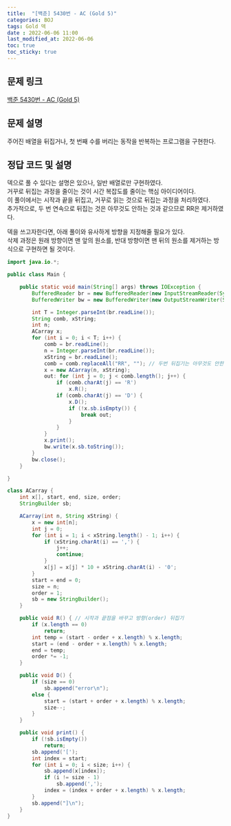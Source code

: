 ```yaml
---
title:  "[백준] 5430번 - AC (Gold 5)"
categories: BOJ
tags: Gold 덱
date : 2022-06-06 11:00
last_modified_at: 2022-06-06
toc: true
toc_sticky: true
---
```


## 문제 링크

[백준 5430번 - AC (Gold 5)](https://www.acmicpc.net/problem/5430)

## 문제 설명

주어진 배열을 뒤집거나, 첫 번째 수를 버리는 동작을 반복하는 프로그램을 구현한다.

## 정답 코드 및 설명

덱으로 풀 수 있다는 설명은 있으나, 일반 배열로만 구현하였다.  
거꾸로 뒤집는 과정을 줄이는 것이 시간 복잡도를 줄이는 핵심 아이디어이다.  
이 풀이에서는 시작과 끝을 뒤집고, 거꾸로 읽는 것으로 뒤집는 과정을 처리하였다.  
추가적으로, 두 번 연속으로 뒤집는 것은 아무것도 안하는 것과 같으므로 RR은 제거하였다.

덱을 쓰고자한다면, 아래 풀이와 유사하게 방향을 지정해줄 필요가 있다.  
삭제 과정은 원래 방향이면 맨 앞의 원소를, 반대 방향이면 맨 뒤의 원소를 제거하는 방식으로 구현하면 될 것이다.

```java
import java.io.*;

public class Main {

    public static void main(String[] args) throws IOException {
        BufferedReader br = new BufferedReader(new InputStreamReader(System.in));
        BufferedWriter bw = new BufferedWriter(new OutputStreamWriter(System.out));

        int T = Integer.parseInt(br.readLine());
        String comb, xString;
        int n;
        ACarray x;
        for (int i = 0; i < T; i++) {
            comb = br.readLine();
            n = Integer.parseInt(br.readLine());
            xString = br.readLine();
            comb = comb.replaceAll("RR", ""); // 두번 뒤집기는 아무것도 안한것과 같다
            x = new ACarray(n, xString);
            out: for (int j = 0; j < comb.length(); j++) {
                if (comb.charAt(j) == 'R')
                    x.R();
                if (comb.charAt(j) == 'D') {
                    x.D();
                    if (!x.sb.isEmpty()) {
                        break out;
                    }
                }
            }
            x.print();
            bw.write(x.sb.toString());
        }
        bw.close();
    }

}

class ACarray {
    int x[], start, end, size, order;
    StringBuilder sb;

    ACarray(int n, String xString) {
        x = new int[n];
        int j = 0;
        for (int i = 1; i < xString.length() - 1; i++) {
            if (xString.charAt(i) == ',') {
                j++;
                continue;
            }
            x[j] = x[j] * 10 + xString.charAt(i) - '0';
        }
        start = end = 0;
        size = n;
        order = 1;
        sb = new StringBuilder();
    }

    public void R() { // 시작과 끝점을 바꾸고 방향(order) 뒤집기
        if (x.length == 0)
            return;
        int temp = (start - order + x.length) % x.length;
        start = (end - order + x.length) % x.length;
        end = temp;
        order *= -1;
    }

    public void D() {
        if (size == 0)
            sb.append("error\n");
        else {
            start = (start + order + x.length) % x.length;
            size--;
        }
    }

    public void print() {
        if (!sb.isEmpty())
            return;
        sb.append('[');
        int index = start;
        for (int i = 0; i < size; i++) {
            sb.append(x[index]);
            if (i != size - 1)
                sb.append(',');
            index = (index + order + x.length) % x.length;
        }
        sb.append("]\n");
    }
}
```
